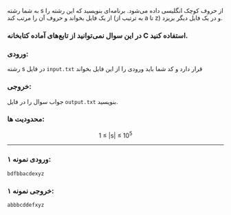 
<div class="rtl">


</div>


به شما رشته s از حروف کوچک انگلیسی داده می‌شود. برنامه‌ای بنویسید که این رشته را از یک فایل بخواند و حروف آن را مرتب کند (به ترتیب از a تا z) و در یک فایل دیگر بریزد. <br>

### در این سوال نمی‌توانید از تابع‌های آماده کتابخانه C استفاده کنید.

### ورودی:
رشته s در فایل `input.txt` قرار دارد و کد شما باید ورودی را از این فایل بخواند

### خروجی:
جواب سوال را در فایل `output.txt` بنویسید.


### محدودیت ها:
<div align="center">
1 &le; |s| &le; 10<sup>5</sup>
</div>

---

###  ورودی نمونه ۱:

```
bdfbbacdexyz
```


### خروجی نمونه ۱:

```
abbbcddefxyz
```
